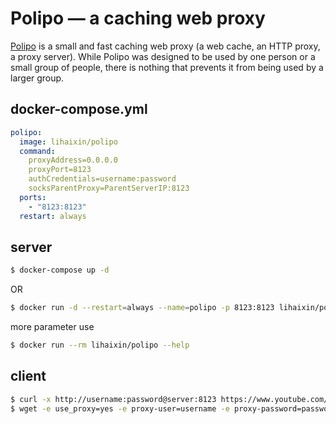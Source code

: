 Polipo — a caching web proxy
============================

[Polipo][1] is a small and fast caching web proxy (a web cache, an HTTP proxy, a
proxy server). While Polipo was designed to be used by one person or a small
group of people, there is nothing that prevents it from being used by a larger
group.

## docker-compose.yml

```yaml
polipo:
  image: lihaixin/polipo
  command:
    proxyAddress=0.0.0.0
    proxyPort=8123
    authCredentials=username:password
    socksParentProxy=ParentServerIP:8123
  ports:
    - "8123:8123"
  restart: always
```

## server

```bash
$ docker-compose up -d
```
OR

```bash
$ docker run -d --restart=always --name=polipo -p 8123:8123 lihaixin/polipo proxyAddress=0.0.0.0  authCredentials=username:password
```

more parameter use

```bash
$ docker run --rm lihaixin/polipo --help
```
## client

```bash
$ curl -x http://username:password@server:8123 https://www.youtube.com/
$ wget -e use_proxy=yes -e proxy-user=username -e proxy-password=password -e http_proxy=server:8123 http://cachefly.cachefly.net/100mb.test
```

[1]: https://www.irif.univ-paris-diderot.fr/~jch/software/polipo/

